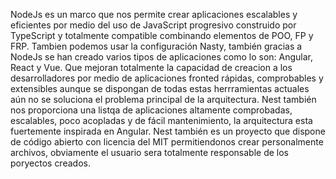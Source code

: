 NodeJs es un marco que nos permite crear aplicaciones escalables y eficientes por medio del uso de JavaScript progresivo construido por TypeScript y totalmente compatible combinando elementos de POO, FP y FRP.
Tambien podemos usar la configuración Nasty, también gracias a NodeJs se han creado varios tipos de aplicaciones como lo son: Angular, React y Vue. Que mejoran totalmente la capacidad de creacion a los desarrolladores por medio de aplicaciones fronted rápidas, comprobables y extensibles aunque se dispongan de todas estas herrramientas actuales aún no se soluciona el problema principal de la arquitectura. Nest también nos proporciona una listqa de aplicaciones altamente comprobadas, escalables, poco acopladas y de fácil mantenimiento, la arquitectura esta fuertemente inspirada en Angular.
Nest también es un proyecto que dispone de código abierto con licencia del MIT permitiendonos crear personalmente archivos, obviamente el usuario sera totalmente responsable de los poryectos creados.  